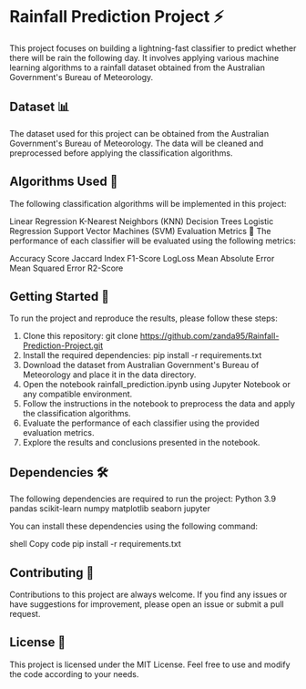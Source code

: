 # **Rainfall Prediction Project** ⚡️

This project focuses on building a lightning-fast classifier to predict whether there will be rain the following day. It involves applying various machine learning algorithms to a rainfall dataset obtained from the Australian Government's Bureau of Meteorology.

## **Dataset 📊**

The dataset used for this project can be obtained from the Australian Government's Bureau of Meteorology. The data will be cleaned and preprocessed before applying the classification algorithms.

## **Algorithms Used 🧠**

The following classification algorithms will be implemented in this project:

Linear Regression
K-Nearest Neighbors (KNN)
Decision Trees
Logistic Regression
Support Vector Machines (SVM)
Evaluation Metrics 📏
The performance of each classifier will be evaluated using the following metrics:

Accuracy Score
Jaccard Index
F1-Score
LogLoss
Mean Absolute Error
Mean Squared Error
R2-Score

## **Getting Started 🚀**
To run the project and reproduce the results, please follow these steps:

1. Clone this repository: git clone https://github.com/zanda95/Rainfall-Prediction-Project.git
2. Install the required dependencies: pip install -r requirements.txt
3. Download the dataset from Australian Government's Bureau of Meteorology and place it in the data directory.
4. Open the notebook rainfall_prediction.ipynb using Jupyter Notebook or any compatible environment.
5. Follow the instructions in the notebook to preprocess the data and apply the classification algorithms.
6. Evaluate the performance of each classifier using the provided evaluation metrics.
7. Explore the results and conclusions presented in the notebook.

## **Dependencies 🛠️**

The following dependencies are required to run the project:
Python 3.9
pandas
scikit-learn
numpy
matplotlib
seaborn
jupyter

You can install these dependencies using the following command:

shell
Copy code
pip install -r requirements.txt

## Contributing **🤝**

Contributions to this project are always welcome. If you find any issues or have suggestions for improvement, please open an issue or submit a pull request.

## License **📜**

This project is licensed under the MIT License. Feel free to use and modify the code according to your needs.
